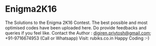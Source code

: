 # Enigma2K16
The Solutions to the Enigma 2K16 Contest. The best possible and most optimised codes have been uploaded here. Do provide feedbacks and queries if you feel like. 
Contact the Author : digiren.priytosh@gmail.com; +91-9716674953 (Call or Whatsapp)
Visit: rubiks.co.in
Happy Coding :-) 
